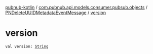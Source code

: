 [pubnub-kotlin](../../index.md) / [com.pubnub.api.models.consumer.pubsub.objects](../index.md) / [PNDeleteUUIDMetadataEventMessage](index.md) / [version](./version.md)

# version

`val version: `[`String`](https://kotlinlang.org/api/latest/jvm/stdlib/kotlin/-string/index.html)